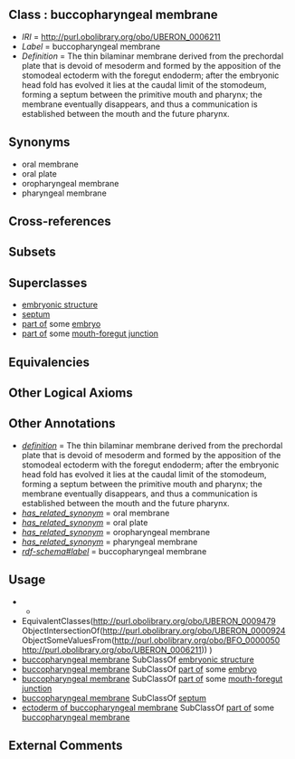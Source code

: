 
## Class : buccopharyngeal membrane

 * *IRI* = http://purl.obolibrary.org/obo/UBERON_0006211
 * *Label* = buccopharyngeal membrane
 * *Definition* = The thin bilaminar membrane derived from the prechordal plate that is devoid of mesoderm and formed by the apposition of the stomodeal ectoderm with the foregut endoderm; after the embryonic head fold has evolved it lies at the caudal limit of the stomodeum, forming a septum between the primitive mouth and pharynx; the membrane eventually disappears, and thus a communication is established between the mouth and the future pharynx.

## Synonyms

 * oral membrane
 * oral plate
 * oropharyngeal membrane
 * pharyngeal membrane

## Cross-references


## Subsets


## Superclasses

 * [embryonic structure](../../UBERON/50/UBERON_0002050.md)
 * [septum](../../UBERON/37/UBERON_0003037.md)
 * [part of](../../BFO/50/BFO_0000050.md) some [embryo](../../UBERON/22/UBERON_0000922.md)
 * [part of](../../BFO/50/BFO_0000050.md) some [mouth-foregut junction](../../UBERON/64/UBERON_0006264.md)

## Equivalencies


## Other Logical Axioms


## Other Annotations

 * *[definition](../../IAO/15/IAO_0000115.md)* = The thin bilaminar membrane derived from the prechordal plate that is devoid of mesoderm and formed by the apposition of the stomodeal ectoderm with the foregut endoderm; after the embryonic head fold has evolved it lies at the caudal limit of the stomodeum, forming a septum between the primitive mouth and pharynx; the membrane eventually disappears, and thus a communication is established between the mouth and the future pharynx.
 * *[has_related_synonym](../../ym/oboInOwl#hasRelatedSynonym.md)* = oral membrane
 * *[has_related_synonym](../../ym/oboInOwl#hasRelatedSynonym.md)* = oral plate
 * *[has_related_synonym](../../ym/oboInOwl#hasRelatedSynonym.md)* = oropharyngeal membrane
 * *[has_related_synonym](../../ym/oboInOwl#hasRelatedSynonym.md)* = pharyngeal membrane
 * *[rdf-schema#label](../../el/rdf-schema#label.md)* = buccopharyngeal membrane

## Usage

 * -
 * EquivalentClasses(<http://purl.obolibrary.org/obo/UBERON_0009479> ObjectIntersectionOf(<http://purl.obolibrary.org/obo/UBERON_0000924> ObjectSomeValuesFrom(<http://purl.obolibrary.org/obo/BFO_0000050> <http://purl.obolibrary.org/obo/UBERON_0006211>)) )
 * [buccopharyngeal membrane](../../UBERON/11/UBERON_0006211.md) SubClassOf [embryonic structure](../../UBERON/50/UBERON_0002050.md)
 * [buccopharyngeal membrane](../../UBERON/11/UBERON_0006211.md) SubClassOf [part of](../../BFO/50/BFO_0000050.md) some [embryo](../../UBERON/22/UBERON_0000922.md)
 * [buccopharyngeal membrane](../../UBERON/11/UBERON_0006211.md) SubClassOf [part of](../../BFO/50/BFO_0000050.md) some [mouth-foregut junction](../../UBERON/64/UBERON_0006264.md)
 * [buccopharyngeal membrane](../../UBERON/11/UBERON_0006211.md) SubClassOf [septum](../../UBERON/37/UBERON_0003037.md)
 * [ectoderm of buccopharyngeal membrane](../../UBERON/79/UBERON_0009479.md) SubClassOf [part of](../../BFO/50/BFO_0000050.md) some [buccopharyngeal membrane](../../UBERON/11/UBERON_0006211.md)

## External Comments


